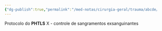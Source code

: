 ```yaml
---
{"dg-publish":true,"permalink":"/med-notas/cirurgia-geral/trauma/abcde/xabcde/"}
---
```


Protocolo do **PHTLS**
X - controle de sangramentos exsanguinantes